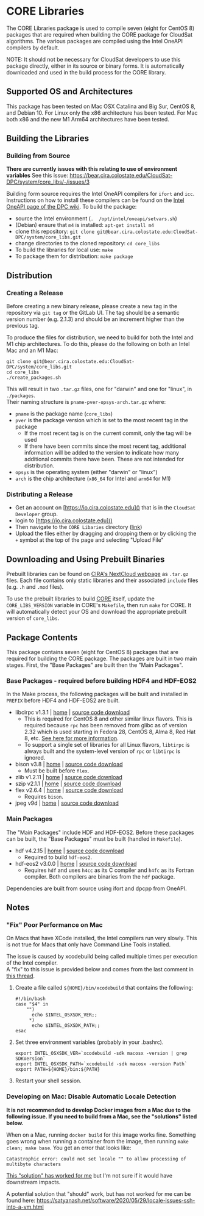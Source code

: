 # CORE Libraries
The CORE Libraries package is used to compile seven (eight for CentOS 8) packages that are required 
when building the CORE package for CloudSat algorithms. The various packages are compiled using the 
Intel OneAPI compilers by default.

NOTE: It should not be necessary for CloudSat developers to use this package directly, either in its 
source or binary forms. It is automatically downloaded and used in the build process for the CORE 
library.

## Supported OS and Architectures
This package has been tested on Mac OSX Catalina and Big Sur, CentOS 8, and Debian 10. For Linux 
only the x86 architecture has been tested. For Mac both x86 and the new M1 Arm64 architectures have 
been tested.

## Building the Libraries

### Building from Source
**There are currently issues with this relating to use of environment variables**
See this issue: https://bear.cira.colostate.edu/CloudSat-DPC/system/core_libs/-/issues/3

Building form source requires the Intel OneAPI compilers for `ifort` and `icc`. Instructions on how 
to install these compilers can be found on the [Intel OneAPI page of the DPC wiki][wiki-oneapi].  To 
build the package:
- source the Intel environment (`.  /opt/intel/oneapi/setvars.sh`)
- (Debian) ensure that `m4` is installed: `apt-get install m4`
- clone this repository: `git clone git@bear.cira.colostate.edu:CloudSat-DPC/system/core_libs.git`  
- change directories to the cloned repository: `cd core_libs`
- To build the libraries for local use: `make`
- To package them for distribution: `make package`

## Distribution

### Creating a Release
Before creating a new binary release, please create a new tag in the repository via `git tag` or the 
GitLab UI.  The tag should be a semantic version number (e.g. 2.1.3) and should be an increment 
higher than the previous tag.

To produce the files for distribution, we need to build for both the Intel and M1 chip 
architectures. To do this, please do the following on both an Intel Mac and an M1 Mac:

```
git clone git@bear.cira.colostate.edu:CloudSat-DPC/system/core_libs.git
cd core_libs
./create_packages.sh
```

This will result in two `.tar.gz` files, one for "darwin" and one for "linux", in `./packages`.  
Their naming structure is `pname-pver-opsys-arch.tar.gz` where:
- `pname` is the package name (`core_libs`)
- `pver` is the package version which is set to the most recent tag in the package
  - If the most recent tag is on the current commit, only the tag will be used
  - If there have been commits since the most recent tag, additional information will be added to 
    the version to indicate how many additional commits there have been. These are not intended for 
    distribution.
- `opsys` is the operating system (either "darwin" or "linux")
- `arch` is the chip architecture (`x86_64` for Intel and `arm64` for M1)

### Distributing a Release
- Get an account on [https://io.cira.colostate.edu]() that is in the `CloudSat Developer` group.
- login to [https://io.cira.colostate.edu]()
- Then navigate to the `CORE Libaries` directory ([link](https://io.cira.colostate.edu/f/3447897))
- Upload the files either by dragging and dropping them or by clicking the `+` symbol at the top of 
  the page and selecting "Upload File"

## Downloading and Using Prebuilt Binaries

Prebuilt libraries can be found on [CIRA's NextCloud webpage][nextcloud-core-libs] as `.tar.gz` 
files. Each file contains only static libraries and their associated `include` files (e.g. `.h` and 
`.mod` files).

To use the prebuilt libraries to build [CORE](https://github.com/CIRA-DPC/CORE) itself, update the 
`CORE_LIBS_VERSION` variable in CORE's `Makefile`, then run `make` for CORE.  It will automatically 
detect your OS and download the appropriate prebuilt version of `core_libs`.

## Package Contents

This package contains seven (eight for CentOS 8) packages that are required for building the CORE 
package.  The packages are built in two main stages. First, the "Base Packages" are built then the 
"Main Packages".

### Base Packages - required before building HDF4 and HDF-EOS2
In the Make process, the following packages will be built and installed in `PREFIX` before HDF4 and 
HDF-EOS2 are built.

- libcirpc v1.3.1 | [home][hm-libtirpc] | [source code download][dl-libtirpc]
  - This is required for CentOS 8 and other similar linux flavors. This is required because `rpc` 
    has been removed from glibc as of version 2.32 which is used starting in Fedora 28, CentOS 8, 
    Alma 8, Red Hat 8, etc. [See here for more information][info-glibc-rpc-depr].
  - To support a single set of libraries for all Linux flavors, `libtirpc` is always built and the 
    system-level version of `rpc` or `libtirpc` is ignored.
- bison v3.8 | [home][hm-bison] | [source code download][dl-bison]
  - Must be built before `flex`.
- zlib v1.2.11 | [home][hm-zlib] | [source code download][dl-zlib]
- szip v2.1.1 | [home][hm-szip] | [source code download][dl-szip]
- flex v2.6.4 | [home][hm-flex] | [source code download][dl-flex]
  - Requires `bison`.
- jpeg v9d | [home][hm-jpeg] | [source code download][dl-jpeg]

### Main Packages
The "Main Packages" include HDF and HDF-EOS2. Before these packages can be built, the "Base 
Packages" must be built (handled in `Makefile`).

- hdf v4.2.15 | [home][hm-hdf] | [source code download][dl-hdf]
  - Required to build `hdf-eos2`.
- hdf-eos2 v3.0.0 | [home][hm-hdf-eos] | [source code download][dl-hdf-eos]
  - Requires `hdf` and uses `h4cc` as its C compiler and `h4fc` as its Fortran compiler. Both 
    compilers are binaries from the `hdf` package.

Dependencies are built from source using ifort and dpcpp from OneAPI.

## Notes

### "Fix" Poor Performance on Mac

On Macs that have XCode installed, the Intel compilers run very slowly. This is not true for Macs 
that only have Command Line Tools installed.

The issue is caused by xcodebuild being called multiple times per execution of the Intel compiler.  
A "fix" to this issue is provided below and comes from the last comment in [this 
thread][slow-intel-fix].

1. Create a file called `${HOME}/bin/xcodebuild` that contains the following:
   ```
   #!/bin/bash
   case "$4" in
       "")
         echo $INTEL_OSXSDK_VER;;
        *)
         echo $INTEL_OSXSDK_PATH;;
   esac
   ```

2. Set three environment variables (probably in your .bashrc).
   ```
   export INTEL_OSXSDK_VER=`xcodebuild -sdk macosx -version | grep SDKVersion`
   export INTEL_OSXSDK_PATH=`xcodebuild -sdk macosx -version Path`
   export PATH=${HOME}/bin:${PATH}
   ```

3. Restart your shell session.

### Developing on Mac: Disable Automatic Locale Detection

**It is not recommended to develop Docker images from a Mac due to the following issue. If you need 
to build from a Mac, see the "solutions" listed below.**

When on a Mac, running `docker build` for this image works fine. Something goes wrong when running a 
container from the image, then running `make clean; make base`. You get an error that looks like:

```
Catastrophic error: could not set locale "" to allow processing of multibyte characters
```

[This "solution" has worked for me](https://www.cdslab.org/paramonte/notes/troubleshooting/catastrophic-error-could-not-set-locale/)
but I'm not sure if it would have downstream impacts.

A potential solution that "should" work, but has not worked for me can be found here:
https://satyanash.net/software/2020/05/29/locale-issues-ssh-into-a-vm.html

<!-- Links -->
[hm-libtirpc]: https://git.linux-nfs.org/?p=steved/libtirpc.git
[dl-libtirpc]: https://sourceforge.net/projects/libtirpc/files/libtirpc/1.3.1/libtirpc-1.3.1.tar.bz2/download
[hm-bison]: https://www.gnu.org/software/bison/
[dl-bison]: http://ftp.gnu.org/gnu/bison/bison-3.8.tar.gz
[hm-zlib]: https://www.zlib.net/
[dl-zlib]: https://zlib.net/zlib-1.2.11.tar.gz
[hm-szip]: https://support.hdfgroup.org/doc_resource/SZIP/
[dl-szip]: https://support.hdfgroup.org/ftp/lib-external/szip/2.1.1/src/szip-2.1.1.tar.gz
[hm-flex]: https://github.com/westes/flex/
[dl-flex]: https://github.com/westes/flex/files/981163/flex-2.6.4.tar.gz
[hm-jpeg]: https://ijg.org/
[dl-jpeg]: https://ijg.org/files/jpegsrc.v9d.tar.gz

[hm-hdf]: http://portal.hdfgroup.org/display/HDF4/HDF4
[dl-hdf]: https://support.hdfgroup.org/ftp/HDF/releases/HDF4.2.15/src/hdf-4.2.15.tar.gz
[hm-hdf-eos]: http://hdfeos.org/
[dl-hdf-eos]: https://git.earthdata.nasa.gov/projects/DAS/repos/hdfeos/raw/hdf-eos2-3.0-src.tar.gz?at=3128a738021501c821549955f6c78348e5f33850

[info-glibc-rpc-depr]: https://sourceware.org/pipermail/libc-announce/2020/000029.html
[nextcloud-core-libs]: https://io.cira.colostate.edu/s/Tb5fraZDsAeeRX8
[wiki-oneapi]: https://bear.cira.colostate.edu/groups/CloudSat-DPC/-/wikis/Intel-OneAPI/1.-Installation
[slow-intel-fix]: https://community.intel.com/t5/Intel-oneAPI-HPC-Toolkit/slow-execution-of-ifort-icpc-on-MacOSX-catalina/m-p/1292633/highlight/true#M8487
